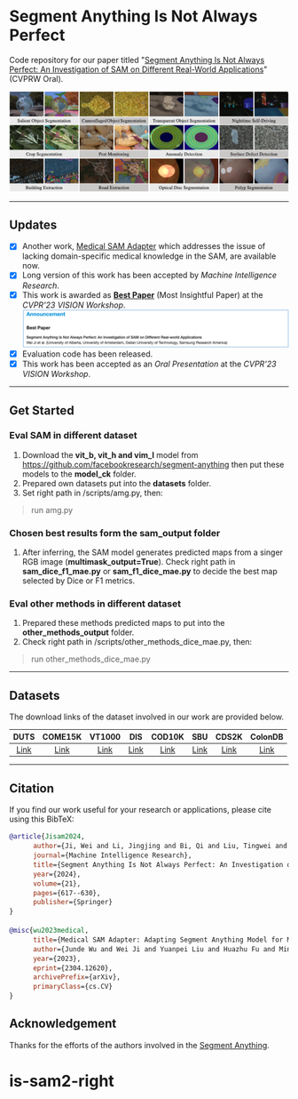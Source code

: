 # Segment Anything Is Not Always Perfect
Code repository for our paper titled "[Segment Anything Is Not Always Perfect: An Investigation of SAM on Different Real-World Applications](https://arxiv.org/abs/2304.05750)" (CVPRW Oral). 

![avatar](https://github.com/LiuTingWed/SAM-Not-Perfect/blob/main/sample.png)

------

## Updates
+ [x] Another work, [Medical SAM Adapter](https://arxiv.org/abs/2304.12620) which addresses the issue of lacking domain-specific medical knowledge in the SAM, are available now.
+ [x] Long version of this work has been accepted by *Machine Intelligence Research*.
+ [x] This work is awarded as **[Best Paper](https://vision-based-industrial-inspection.github.io/cvpr-2023/)** (Most Insightful Paper) at the *CVPR'23 VISION Workshop*.
      ![avatar](https://github.com/LiuTingWed/SAM-Not-Perfect/blob/main/announcement.png)
+ [x] Evaluation code has been released.
+ [x] This work has been accepted as an *Oral Presentation* at the *CVPR'23 VISION Workshop*.

-------

## Get Started
### Eval SAM in different dataset
1. Download the **vit_b, vit_h and vim_l** model from https://github.com/facebookresearch/segment-anything then put these models to the **model_ck** folder.
2. Prepared own datasets put into the **datasets** folder.
3. Set right path in /scripts/amg.py, then:
> run amg.py
### Chosen best results form the sam_output folder
1. After inferring, the SAM model generates predicted maps from a singer RGB image (**multimask_output=True**). Check right path in **sam_dice_f1_mae.py** or **sam_f1_dice_mae.py** to decide the best map selected by Dice or F1 metrics. 
### Eval other methods in different dataset
1. Prepared these methods predicted maps to put into the **other_methods_output** folder.
2. Check right path in /scripts/other_methods_dice_mae.py, then:
> run other_methods_dice_mae.py
-------


## Datasets

The download links of the dataset involved in our work are provided below.

DUTS | COME15K | VT1000 | DIS | COD10K | SBU | CDS2K | ColonDB 
 :-: | :-: | :-: | :-: | :-: | :-: | :-: | :-:
[Link](http://saliencydetection.net/duts/) | [Link](https://github.com/jingzhang617/cascaded_rgbd_sod) | [Link](https://github.com/lz118/RGBT-Salient-Object-Detection) | [Link](https://xuebinqin.github.io/dis/index.html) | [Link](https://dengpingfan.github.io/pages/COD.html) | [Link](https://www3.cs.stonybrook.edu/~cvl/projects/shadow_noisy_label/index.html) | [Link](https://github.com/DengPingFan/CSU) | [Link](http://vi.cvc.uab.es/colon-qa/cvccolondb/) 

-------

## Citation
If you find our work useful for your research or applications, please cite using this BibTeX:
```bibtex
@article{Jisam2024,
      author={Ji, Wei and Li, Jingjing and Bi, Qi and Liu, Tingwei and Li, Wenbo and Cheng, Li},
      journal={Machine Intelligence Research},
      title={Segment Anything Is Not Always Perfect: An Investigation of SAM on Different Real-world Applications},
      year={2024},
      volume={21},
      pages={617--630},
      publisher={Springer}
}

@misc{wu2023medical,
      title={Medical SAM Adapter: Adapting Segment Anything Model for Medical Image Segmentation}, 
      author={Junde Wu and Wei Ji and Yuanpei Liu and Huazhu Fu and Min Xu and Yanwu Xu and Yueming Jin},
      year={2023},
      eprint={2304.12620},
      archivePrefix={arXiv},
      primaryClass={cs.CV}
}
```

## Acknowledgement

Thanks for the efforts of the authors involved in the [Segment Anything](https://github.com/facebookresearch/segment-anything). 
# is-sam2-right
